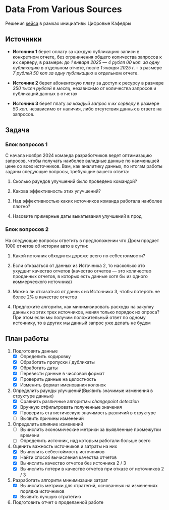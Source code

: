 # Data From Various Sources

Решения [кейса](https://imctech.ru/problems/331) в рамках инициативы Цифровые Кафедры

## Источники

- **Источник 1** берет оплату за каждую публикацию записи в конкретном отчете, без ограничения общего количества запросов к их серверу, в размере: до *1 января 2025* — *4 рубля  00 коп. за одну публикацию* в отдельном отчете, после *1 января 2025 г.* - в размере *7 рублей 50 коп за одну публикацию* в отдельном отчете.

- **Источник 2** берет абонентскую плату за доступ к ресурсу в размере *350 тысяч рублей в месяц*, независимо от количества запросов и публикаций данных в отчетах

- **Источник 3** берет плату *за каждый запрос к их серверу* в размере *50 коп.* независимо от наличия, либо отсутствия данных в ответе на запросов.

## Задача

### Блок вопросов 1

С начала ноября 2024 команда разработчиков ведет оптимизацию запросов, чтобы получать наиболее валидные данные по наименьшей цене со всех источников. Вам, как аналитику данных, по итогам работы заданы следующие вопросы, требующие вашего ответа:

1. Сколько раундов улучшений было проведено командой?

2. Какова эффективность этих улучшений?

3. Над эффективностью каких источников команда работала наиболее плотно?

4. Назовите примерные даты выкатывания улучшений в прод

### Блок вопросов 2

На следующие вопросы ответить в предположении что Дром продает 1000 отчетов об истории авто в сутки:

1. Какой источник обходится дороже всего по себестоимости?

2. Если отказаться от данных из Источника 2, то насколько это ухудшит качество отчетов (качество отчетов — это количество проданных отчетов, в которых есть данные хотя бы из одного коммерческого источника)

3. Можно ли отказаться от данных из Источника 3, чтобы потерять не более 2% в качестве отчетов

4. Предложите алгоритм, как минимизировать расходы на закупку данных из этих трех источников, меняя только порядок их опроса? При этом если мы получим положительный ответ по одному источнику, то в других мы данный запрос уже делать не будем

## План работы

1. Подготовить данные
    - [x] Определить кодировку
    - [x] Обработать пропуски / дубликаты
    - [x] Обработать даты
    - [x] Перевести данные в числовой формат
    - [x] Проверить данные на целостность
    - [x] Изменить формат именования колонок

2. Определить раунды улучшений(Выявить значимые изменения в структуре данных)
   - [x] Сравнить различные алгоритмы *changepoint detection*
   - [x] Вручную отфильтровать полученные значения
   - [x] Проверить статистическую значимость различий в структуре
   - [ ] Выявить причины изменений

3. Определить влияние изменений
    - [ ] Вычислить экономические метрики за выявленные промежутки времени
    - [ ] Определить источник, над которым работали больше всего

4. Оценить важность источников и затраты на них
    - [x] Вычислить себестоймость источников
    - [x] Найти способ вычисления качества отчетов
    - [x] Вычислить качество отчетов без источника 2 / 3
    - [x] Вычислить потери в качестве отчетов при отказе от источников 2 / 3

5. Разработать алгоритм минимизации затрат
    - [x] Вычислить метрики для стратегий, основанных на изменениях порядка источников
    - [x] Выявить лучшую стратегию

6. Подготовить отчет о проделанной работе
